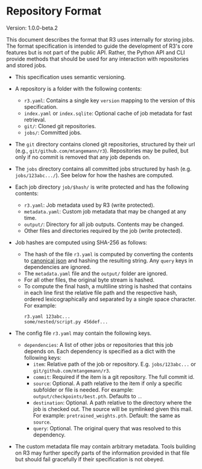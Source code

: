 # Repository Format

Version: 1.0.0-beta.2

This document describes the format that R3 uses internally for storing jobs. The format
specification is intended to guide the development of R3's core features but is not part
of the public API. Rather, the Python API and CLI provide methods that should be used
for any interaction with repositories and stored jobs.

- This specification uses semantic versioning.

- A repository is a folder with the following contents:
  - `r3.yaml`: Contains a single key `version` mapping to the version of this
    specification.
  - `index.yaml` or `index.sqlite`: Optional cache of job metadata for fast retrieval.
  - `git/`: Cloned git repositories.
  - `jobs/`: Committed jobs.

- The `git` directory contains cloned git repositories, structured by their url (e.g.,
  `git/github.com/mtangemann/r3`). Repositories may be pulled, but only if no commit is
  removed that any job depends on.

- The `jobs` directory contains all committed jobs structured by hash (e.g. 
  `jobs/123abc.../`). See below for how the hashes are computed.

- Each job directory `job/$hash/` is write protected and has the following contents:
  - `r3.yaml`: Job metadata used by R3 (write protected).
  - `metadata.yaml`: Custom job metadata that may be changed at any time.
  - `output/`: Directory for all job outputs. Contents may be changed.
  - Other files and directories required by the job (write protected).

- Job hashes are computed using SHA-256 as follows:
  - The hash of the file `r3.yaml` is computed by converting the contents to
    [canonical json](https://gibson042.github.io/canonicaljson-spec/) and hashing the
    resulting string. Any `query` keys in dependencies are ignored.
  - The `metadata.yaml` file and the `output/` folder are ignored.
  - For all other files, the original byte stream is hashed.
  - To compute the final hash, a multiline string is hashed that contains in each line
    first the relative file path and the respective hash, ordered lexicographically and
    separated by a single space character. For example:
    ```
    r3.yaml 123abc...
    some/nested/script.py 456def...
    ```

- The config file `r3.yaml` may contain the following keys.
  - `dependencies`: A list of other jobs or repositories that this job depends on. Each
    dependency is specified as a dict with the following keys:
    - `item`: Relative path of the job or repository. E.g. `jobs/123abc...` or
        `git/github.com/mtangemann/r3`.
    - `commit`: Required if the item is a git repository. The full commit id.
    - `source`: Optional. A path relative to the item if only a specific subfolder
      or file is needed. For example: `output/checkpoints/best.pth`. Defaults to `.`.
    - `destination`: Optional. A path relative to the directory where the job is checked
      out. The source will be symlinked given this mail. For example:
      `pretrained_weights.pth`. Default: the same as `source`.
    - `query`: Optional. The original query that was resolved to this dependency.

- The custom metadata file may contain arbitrary metadata. Tools building on R3 may
  further specify parts of the information provided in that file but should fail
  gracefully if their specification is not obeyed.
